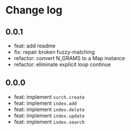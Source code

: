 # Change log

## 0.0.1

* feat: add readme
* fix: repair broken fuzzy-matching
* refactor: convert N_GRAMS to a Map instance
* refactor: eliminate explicit loop continue

## 0.0.0

* feat: implement `surch.create`
* feat: implement `index.add`
* feat: implement `index.delete`
* feat: implement `index.update`
* feat: implement `index.search`

